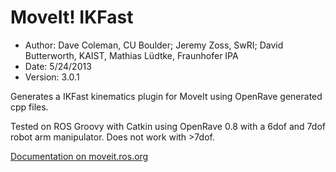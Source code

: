 MoveIt! IKFast
==========
* Author: Dave Coleman, CU Boulder; Jeremy Zoss, SwRI; David Butterworth, KAIST, Mathias Lüdtke, Fraunhofer IPA
* Date: 5/24/2013
* Version: 3.0.1

Generates a IKFast kinematics plugin for MoveIt using OpenRave generated cpp files. 
 
Tested on ROS Groovy with Catkin using OpenRave 0.8 with a 6dof and 7dof robot arm manipulator. Does not work with >7dof. 

[Documentation on moveit.ros.org](http://moveit.ros.org/wiki/Kinematics/IKFast)
